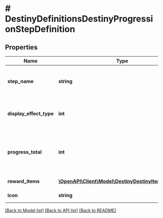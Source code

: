 # # DestinyDefinitionsDestinyProgressionStepDefinition

## Properties

Name | Type | Description | Notes
------------ | ------------- | ------------- | -------------
**step_name** | **string** | Very rarely, Progressions will have localized text describing the Level of the progression. This will be that localized text, if it exists. Otherwise, the standard appears to be to simply show the level numerically. | [optional]
**display_effect_type** | **int** | This appears to be, when you \&quot;level up\&quot;, whether a visual effect will display and on what entity. See DestinyProgressionStepDisplayEffect for slightly more info. | [optional]
**progress_total** | **int** | The total amount of progression points/\&quot;experience\&quot; you will need to initially reach this step. If this is the last step and the progression is repeating indefinitely (DestinyProgressionDefinition.repeatLastStep), this will also be the progress needed to level it up further by repeating this step again. | [optional]
**reward_items** | [**\OpenAPI\Client\Model\DestinyDestinyItemQuantity[]**](DestinyDestinyItemQuantity.md) | A listing of items rewarded as a result of reaching this level. | [optional]
**icon** | **string** | If this progression step has a specific icon related to it, this is the icon to show. | [optional]

[[Back to Model list]](../../README.md#models) [[Back to API list]](../../README.md#endpoints) [[Back to README]](../../README.md)
